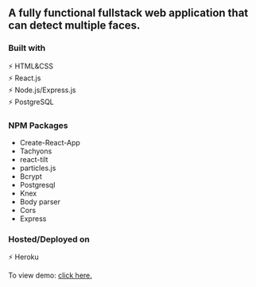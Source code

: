 ## A fully functional fullstack web application that can detect multiple faces.

### Built with

⚡️ HTML&CSS\
⚡️ React.js\
⚡️ Node.js/Express.js\
⚡️ PostgreSQL 

### NPM Packages
- Create-React-App
- Tachyons
- react-tilt
- particles.js
- Bcrypt
- Postgresql
- Knex
- Body parser
- Cors
- Express

### Hosted/Deployed on

⚡️ Heroku

To view demo: [click here.](https://face-recog-application.herokuapp.com/)